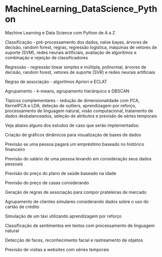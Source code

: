 # MachineLearning_DataScience_Python
Machine Learning e Data Science com Python de A a Z

Classificação - pré-processamento dos dados, naïve bayes, árvores de decisão, random forest, regras, regressão logística, máquinas de vetores de suporte (SVM), redes neurais artificiais, avaliação de algoritmos e combinação e rejeição de classificadores

Regressão - regressão linear simples e múltipla, polinomial, árvores de decisão, random forest, vetores de suporte (SVR) e redes neurais artificiais

Regras de associação - algoritmos Apriori e ECLAT

Agrupamento - k-means, agrupamento hierárquico e DBSCAN

Tópicos complementares - redução de dimensionalidade com PCA, KernelPCA e LDA, deteção de outliers, aprendizagem por reforço, processamento de linguagem natural, visão computacional, tratamento de dados desbalanceados, seleção de atributos e previsão de séries temporais

Veja abaixo alguns dos estudos de caso que serão implementados:

Criação de gráficos dinâmicos para visualização de bases de dados

Previsão se uma pessoa pagará um empréstimo baseado no histórico financeiro

Previsão do salário de uma pessoa levando em consideração seus dados pessoais

Previsão do preço do plano de saúde baseado na idade

Previsão do preço de casas considerando

Geração de regras de associação para compor prateleiras de mercado

Agrupamento de clientes simulares considerando dados sobre o uso do cartão de crédito

Simulação de um táxi utilizando aprendizagem por reforço

Classificação de sentimentos em textos com processamento de linguagem natural

Detecção de faces, reconhecimento facial e rastreamento de objetos

Previsão de visitas a websites com séries temporais
